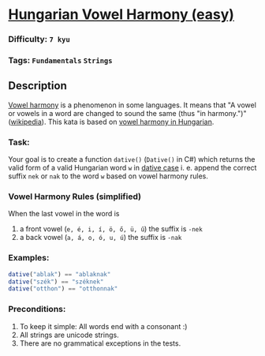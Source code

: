 # [Hungarian Vowel Harmony (easy)](https://www.codewars.com/kata/57fd696e26b06857eb0011e7)

### Difficulty: `7 kyu`

### Tags: `Fundamentals` `Strings`

## Description

[Vowel harmony](https://en.wikipedia.org/wiki/Vowel_harmony) is a phenomenon in some languages. It means that "A vowel or vowels in a word are changed to sound the same (thus "in harmony.")" ([wikipedia](https://en.wikipedia.org/wiki/Vowel_harmony#Hungarian)). This kata is based on [vowel harmony in Hungarian](https://en.wikipedia.org/wiki/Vowel_harmony#Hungarian).

### Task:
Your goal is to create a function `dative()` (`Dative()` in C#) which returns the valid form of a valid Hungarian word `w` in [dative case](https://en.wikipedia.org/wiki/Vowel_harmony#Hungarian) i. e. append the correct suffix `nek` or `nak` to the word `w` based on vowel harmony rules.

### Vowel Harmony Rules (simplified)
When the last vowel in the word is
1. a front vowel (`e, é, i, í, ö, ő, ü, ű`) the suffix is `-nek`
2. a back vowel (`a, á, o, ó, u, ú`) the suffix is `-nak`

### Examples:
```js
dative("ablak") == "ablaknak"
dative("szék") == "széknek"
dative("otthon") == "otthonnak"
```

### Preconditions:
1. To keep it simple: All words end with a consonant :)
2. All strings are unicode strings.
3. There are no grammatical exceptions in the tests.
